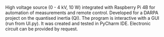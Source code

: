 High voltage source (0 - 4 kV, 10 W) integrated with Raspberry Pi 4B for automation of measurements and remote control.
Developed for a DARPA project on the quantised inertia (QI).
The program is interactive with a GUI (run from UI.py).
It was created and tested in PyCharm IDE.
Electronic circuit can be provided by request.
